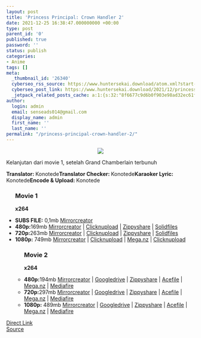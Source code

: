 ```yaml
---
layout: post
title: 'Princess Principal: Crown Handler 2'
date: 2021-12-25 16:38:47.000000000 +00:00
type: post
parent_id: '0'
published: true
password: ''
status: publish
categories:
- Anime
tags: []
meta:
  _thumbnail_id: '26340'
  cyberseo_rss_source: https://www.huntersekai.download/atom.xml?start-index=1
  cyberseo_post_link: https://www.huntersekai.download/2021/12/princess-principal-crown-handler-2.html
  _jetpack_related_posts_cache: a:1:{s:32:"8f6677c9d6b0f903e98ad32ec61f8deb";a:2:{s:7:"expires";i:1657899731;s:7:"payload";a:3:{i:0;a:1:{s:2:"id";i:27302;}i:1;a:1:{s:2:"id";i:27112;}i:2;a:1:{s:2:"id";i:26722;}}}}
author:
  login: admin
  email: senseads014@gmail.com
  display_name: admin
  first_name: ''
  last_name: ''
permalink: "/princess-principal-crown-handler-2/"
---
```

<p> <a class="popup" data-target="41140"></a>
<div class="separator" style="clear: both; text-align: center;"><a href="https://blogger.googleusercontent.com/img/a/AVvXsEiIUtIbB_u_ahEhQ4z90BoGni59bOyVEHQCju6fC5wUMjT0RR_HWTW-3hfBnaikksB0KsSiQM8fVNfv1aZLj7zmq06zMSJtKKruolbpsmHdR5ziKtNUWAgkdGzW_mFsml-jLJiKzeopwrUZWU3iGOP_ydgPRNMcyXryFWRMSOuPt1Db7s-dv0UAkBPb" imageanchor="1" style="margin-left: 1em; margin-right: 1em;"><img border="0" data-original-height="318" data-original-width="225" src="{{ site.baseurl }}/assets/2021/12/AVvXsEiIUtIbB_u_ahEhQ4z90BoGni59bOyVEHQCju6fC5wUMjT0RR_HWTW-3hfBnaikksB0KsSiQM8fVNfv1aZLj7zmq06zMSJtKKruolbpsmHdR5ziKtNUWAgkdGzW_mFsml-jLJiKzeopwrUZWU3iGOP_ydgPRNMcyXryFWRMSOuPt1Db7s-dv0UAkBPb" /></a></div>
<p>Kelanjutan dari movie 1, setelah Grand Chamberlain terbunuh </p>
<p> <a name="more"></a>
<pekerja><b>Translator: </b><span>Konotede</span><b>Translator Checker: </b><span>Konotede</span><b>Karaoker Lyric: </b><span>Konotede</span><b>Encode & Upload: </b><span>Konotede</span></pekerja>
<div class="dl">
<ul />
<h3>Movie 1</h3>
<p><strong>x264</strong>
<li><b>SUBS FILE:</b> <span id="size">0,1mb</span> <a href="https://mir.cr/0W4S2AKD">Mirrorcreator</a></li>
<li><b>480p:</b><span id="size">169mb</span> <a href="https://cararegistrasi.com/WYhVpF44yB">Mirrorcreator</a> | <a href="https://cararegistrasi.com/t1qN5zptby">Clicknupload</a> | <a href="https://cararegistrasi.com/XBJ5onL">Zippyshare</a> | <a href="https://cararegistrasi.com/PbtczuFzdS">Solidfiles</a></li>
<li><b>720p:</b><span id="size">263mb</span> <a href="https://cararegistrasi.com/HwQuA7ZTYX">Mirrorcreator</a> | <a href="https://cararegistrasi.com/f2vWgpn">Clicknupload</a> | <a href="https://cararegistrasi.com/7htUQhSyrYpy">Zippyshare</a> | <a href="https://cararegistrasi.com/KTYkg3f">Solidfiles</a></li>
<li><b>1080p:</b> <span id="size">749mb</span> <a href="https://semawur.com/ztIk">Mirrorcreator</a> | <a href="https://semawur.com/NcrKaso">Clicknupload</a> | <a href="https://semawur.com/DYU3B">Mega.nz</a> | <a href="https://semawur.com/kBq4nR6DB">Clicknupload</a></li>
<ul />
<h3>Movie 2</h3>
<p><strong>x264</strong>
<li><b>480p:</b><span id="size">194mb</span> <a href="https://cararegistrasi.com/TkS1d99" target="_blank" rel="noopener">Mirrorcreator</a> | <a href="https://cararegistrasi.com/Lipkd" target="_blank" rel="noopener">Googledrive</a> | <a href="https://cararegistrasi.com/9omAD" target="_blank" rel="noopener">Zippyshare</a> | <a href="https://cararegistrasi.com/dCcSNreba0" target="_blank" rel="noopener">Acefile</a> | <a href="https://cararegistrasi.com/uPXGx3wLM" target="_blank" rel="noopener">Mega.nz</a> | <a href="https://cararegistrasi.com/TCwix" target="_blank" rel="noopener">Mediafire</a></li>
<li><b>720p:</b><span id="size">297mb</span> <a href="https://cararegistrasi.com/KIsl7UlJ" target="_blank" rel="noopener">Mirrorcreator</a> | <a href="https://cararegistrasi.com/7Y7iqwFJCS2y" target="_blank" rel="noopener">Googledrive</a> | <a href="https://cararegistrasi.com/OLfrn1" target="_blank" rel="noopener">Zippyshare</a> | <a href="https://cararegistrasi.com/sJ60w7auXmd" target="_blank" rel="noopener">Acefile</a> | <a href="https://cararegistrasi.com/PbPKl" target="_blank" rel="noopener">Mega.nz</a> | <a href="https://cararegistrasi.com/fjUzxY" target="_blank" rel="noopener">Mediafire</a></li>
<li><b>1080p:</b> <span id="size">489mb</span> <a href="https://cararegistrasi.com/dtv0kax0wWSV" target="_blank" rel="noopener">Mirrorcreator</a> | <a href="https://cararegistrasi.com/fDp" target="_blank" rel="noopener">Googledrive</a> | <a href="https://cararegistrasi.com/NBxI5rr" target="_blank" rel="noopener">Zippyshare</a> | <a href="https://cararegistrasi.com/sKcYZEgFayT" target="_blank" rel="noopener">Acefile</a> | <a href="https://cararegistrasi.com/fN8vcbzpIguL" target="_blank" rel="noopener">Mega.nz</a> | <a href="https://cararegistrasi.com/VzPAi" target="_blank" rel="noopener">Mediafire</a></li></div>
<link rel="stylesheet" href="https://cdnjs.cloudflare.com/ajax/libs/font-awesome/4.7.0/css/font-awesome.min.css" />
<div class="divbtn"> <a href="https://handymansurrender.com/fihup8buzv?key=94550f7ce39444073321dde3b8782f97" class="btn"><i class="fa fa-download"></i> Direct Link</a> <br /><a href="https://www.huntersekai.download/2021/12/princess-principal-crown-handler-2.html">Source</a> </div>
